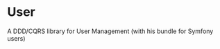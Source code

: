 User
===

A DDD/CQRS library for User Management (with his bundle for Symfony users)

<!--
[![SensioLabsInsight](https://insight.sensiolabs.com/projects/eb624518-0c1e-47a6-a91b-73edf2244e2e/big.png)](https://insight.sensiolabs.com/projects/eb624518-0c1e-47a6-a91b-73edf2244e2e)

Installation
---

The recommended way to install User is through [Composer][2]:

```json
{
    "require": {
        "black/user": "@stable"
    }
}
```

__Protip:__ You should browse the [`black/user`][7] user to choose a stable version to use, avoid the `@stable` meta
constraint.

Usage
---
@todo

Symfony
---

Crea an User class and extends the lib user class:

```php

```

Add the bundle to your Kernel class

```
new Black\Bundle\UserBundle\BlackUserBundle(),
```

And add the configuration to your `config.yml`

```yml
# User Bundle
black_user:
    db_driver: orm
    user_class: Account\Domain\Entity\User
```

License
-------

User is released under the MIT License. See the bundled LICENSE file for details.

Contributing
------------

See CONTRIBUTING file.

Credits
-------

This README is heavily inspired by [Hateoas][1] library by the great [@willdurand][2]. This guy needs your [PR][3] for the
sake of the REST in PHP.

Alexandre "pocky" Balmes [alexandre@lablackroom.com][4]. Send me [Flattrs][5] if you love my work, [buy me gift][6] or hire me!

[1]: https://github.com/willdurand/Hateoas
[2]: https://github.com/willdurand
[3]: http://williamdurand.fr/2014/07/02/resting-with-symfony-sos/
[4]: mailto:alexandre@lablackroom.com
[5]: https://flattr.com/profile/alexandre.balmes
[6]: http://www.amazon.fr/registry/wishlist/3OR3EENRA5TSK
[7]: https://packagist.org/packages/black/user
